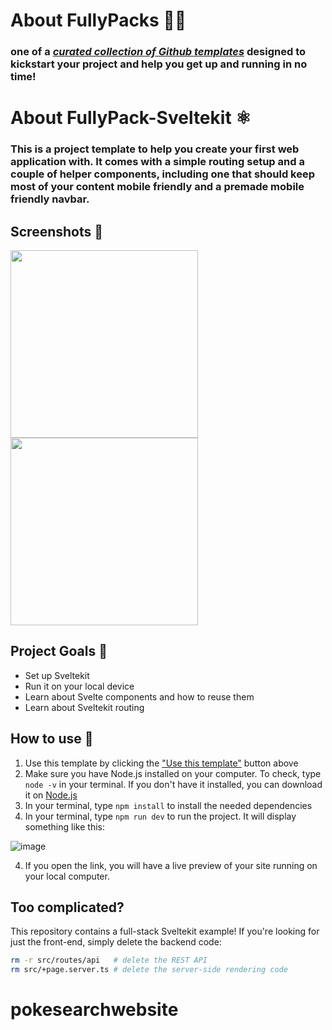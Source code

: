 # About FullyPacks 🐘🎁

### one of a [_curated collection of Github templates_](https://github.com/orgs/acmcsufoss/repositories?q=fullypack_&type=all&sort=stargazers) designed to kickstart your project and help you get up and running in no time!

# About FullyPack-Sveltekit ⚛️

### This is a project template to help you create your first web application with. It comes with a simple routing setup and a couple of helper components, including one that should keep most of your content mobile friendly and a premade mobile friendly navbar.

## Screenshots 📸

<p float="left">
  <img src="https://github.com/acmcsufoss/fullypack_sveltekit/assets/8463786/a82582a7-b5c9-4a14-bfa1-6dabe2bf12b0" height="300" />
  <img src="https://github.com/acmcsufoss/fullypack_sveltekit/assets/8463786/4c7a2a3a-b354-4f8f-8cc5-9dd66a78c3e5" height="300" />
</p>

## Project Goals 🥅

- Set up Sveltekit
- Run it on your local device
- Learn about Svelte components and how to reuse them
- Learn about Sveltekit routing

## How to use 🚀

1. Use this template by clicking the ["Use this template"](https://github.com/acmcsufoss/fullypack_sveltekit/generate) button above
2. Make sure you have Node.js installed on your computer. To check, type `node -v` in your terminal. If you don't have it installed, you can download it on [Node.js](https://nodejs.org/en/download)
3. In your terminal, type `npm install` to install the needed dependencies
4. In your terminal, type `npm run dev` to run the project. It will display something like this:

![image](https://user-images.githubusercontent.com/26943671/228970395-5fcbac1a-0bbc-436e-8945-27fb1a50c89e.png)

4. If you open the link, you will have a live preview of your site running on your local computer.

## Too complicated?

This repository contains a full-stack Sveltekit example! If you're looking for just the front-end, simply delete the backend code:

```sh
rm -r src/routes/api   # delete the REST API
rm src/+page.server.ts # delete the server-side rendering code
```
# pokesearchwebsite
